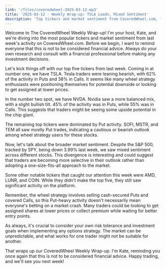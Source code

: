 ```yaml
---
link: '/files/coveredwheel-2025-03-12.mp3'
title: '2025-03-12 - Weekly Wrap-up: TSLA Leads, Mixed Sentiment'
description: 'Top tickers and market sentiment from CoveredWheel.com, featuring TSLA, NVDA, and a bearish tilt in popular stocks despite mixed overall sentiment.'
---
```


Welcome to The CoveredWheel Weekly Wrap-up! I'm your host, Kate, and we're diving into the most popular tickers and market sentiment from last week's activity on CoveredWheel.com. Before we begin, I want to remind everyone that this is not to be considered financial advice. Always do your own research and consult with a financial professional before making any investment decisions.

Let's kick things off with our top five tickers from last week. Coming in at number one, we have TSLA. Tesla traders were leaning bearish, with 62% of the activity in Puts and 38% in Calls. It seems like many wheel strategy enthusiasts were positioning themselves for potential downside or looking to get assigned at lower prices.

In the number two spot, we have NVDA. Nvidia saw a more balanced mix, with a slight bullish tilt. 45% of the activity was in Puts, while 55% was in Calls. This suggests that traders might be seeing some upside potential in the chip giant.

The remaining top tickers were dominated by Put activity. SOFI, MSTR, and TEM all saw mostly Put trades, indicating a cautious or bearish outlook among wheel strategy users for these stocks.

Now, let's talk about the broader market sentiment. Despite the S&P 500, tracked by SPY, being down 3.99% last week, we saw mixed sentiment across different stocks. This divergence is interesting and could suggest that traders are becoming more selective in their outlook rather than adopting a one-size-fits-all approach to the market.

Some other notable tickers that caught our attention this week were AMD, LUNR, and COIN. While they didn't make the top five, they still saw significant activity on the platform.

Remember, the wheel strategy involves selling cash-secured Puts and covered Calls, so this Put-heavy activity doesn't necessarily mean everyone's betting on a market crash. Many traders could be looking to get assigned shares at lower prices or collect premium while waiting for better entry points.

As always, it's crucial to consider your own risk tolerance and investment goals when implementing any options strategy. The market can be unpredictable, and what works for one trader might not be suitable for another.

That wraps up our CoveredWheel Weekly Wrap-up. I'm Kate, reminding you once again that this is not to be considered financial advice. Happy trading, and we'll see you next week!